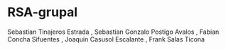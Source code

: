 # RSA-grupal

Sebastian Tinajeros Estrada
, Sebastian Gonzalo Postigo Avalos
, Fabian Concha Sifuentes
, Joaquin Casusol Escalante
, Frank Salas Ticona
